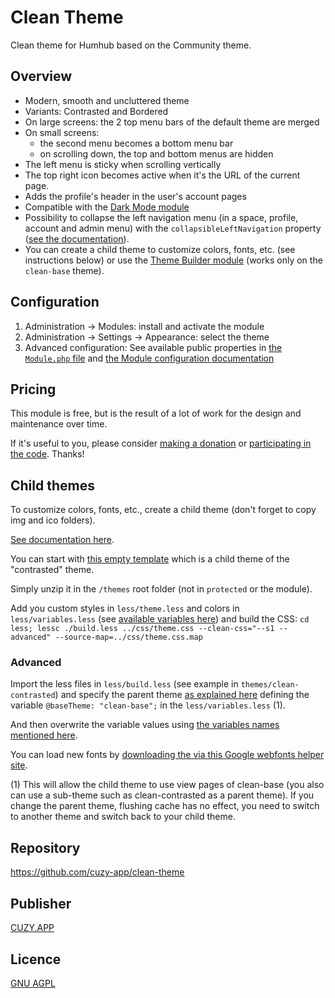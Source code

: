 # Clean Theme

Clean theme for Humhub based on the Community theme.

## Overview

- Modern, smooth and uncluttered theme
- Variants: Contrasted and Bordered
- On large screens: the 2 top menu bars of the default theme are merged
- On small screens:
    - the second menu becomes a bottom menu bar
    - on scrolling down, the top and bottom menus are hidden
- The left menu is sticky when scrolling vertically
- The top right icon becomes active when it's the URL of the current page.
- Adds the profile's header in the user's account pages
- Compatible with the [Dark Mode module](https://marketplace.humhub.com/module/dark-mode/description)
- Possibility to collapse the left navigation menu (in a space, profile, account and admin menu) with the `collapsibleLeftNavigation` property ([see the documentation](https://docs.humhub.org/docs/admin/advanced-configuration)).
- You can create a child theme to customize colors, fonts, etc. (see instructions below) or use the [Theme Builder module](https://marketplace.humhub.com/module/theme-builder) (works only on the `clean-base` theme).

## Configuration

1. Administration -> Modules: install and activate the module
2. Administration -> Settings -> Appearance: select the theme
3. Advanced configuration: See available public properties in [the `Module.php` file](https://github.com/cuzy-app/clean-theme/blob/master/Module.php) and [the Module configuration documentation](https://docs.humhub.org/docs/admin/advanced-configuration#module-configurations)

## Pricing

This module is free, but is the result of a lot of work for the design and maintenance over time.

If it's useful to you, please consider [making a donation](https://www.cuzy.app/checkout/donate/) or [participating in the code](https://github.com/cuzy-app/clean-theme). Thanks!

## Child themes

To customize colors, fonts, etc., create a child theme (don't forget to copy img and ico folders).

[See documentation here](https://docs.humhub.org/docs/theme/overview).

You can start with [this empty template](https://github.com/cuzy-app/clean-theme/blob/master/docs/clean-theme-contrasted-child.zip) which is a child theme of the "contrasted" theme.

Simply unzip it in the `/themes` root folder (not in `protected` or the module).

Add you custom styles in `less/theme.less` and colors in `less/variables.less` (see [available variables here](https://github.com/humhub/humhub/blob/master/static/less/variables.less)) and build the CSS: `cd less; lessc ./build.less ../css/theme.css --clean-css="--s1 --advanced" --source-map=../css/theme.css.map`

### Advanced

Import the less files in `less/build.less` (see example in `themes/clean-contrasted`) and specify the parent theme [as explained here](https://docs.humhub.org/docs/theme/css) defining the variable `@baseTheme: "clean-base";` in the `less/variables.less` (1).

And then overwrite the variable values using [the variables names mentioned here](https://github.com/humhub/humhub/blob/master/static/less/variables.less).

You can load new fonts by [downloading the via this Google webfonts helper site](https://google-webfonts-helper.herokuapp.com/fonts).

(1) This will allow the child theme to use view pages of clean-base (you also can use a sub-theme such as clean-contrasted as a parent theme). If you change the parent theme, flushing cache has no effect, you need to switch to another theme and switch back to your child theme.

## Repository

https://github.com/cuzy-app/clean-theme

## Publisher

[CUZY.APP](https://www.cuzy.app/)

## Licence

[GNU AGPL](https://github.com/cuzy-app/clean-theme/blob/master/docs/LICENCE.md)
